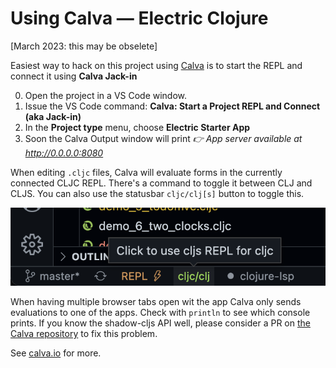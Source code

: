 # Using Calva — Electric Clojure

[March 2023: this may be obselete]

Easiest way to hack on this project using [Calva](https://calva.io) is to start the REPL and connect it using **Calva Jack-in**

0. Open the project in a VS Code window.
1. Issue the VS Code command: **Calva: Start a Project REPL and Connect (aka Jack-in)**
2. In the **Project type** menu, choose **Electric Starter App**
3. Soon the Calva Output window will print _👉 App server available at http://0.0.0.0:8080_

When editing `.cljc` files, Calva will evaluate forms in the currently connected CLJC REPL. There's a command to toggle it between CLJ and CLJS. You can also use the statusbar `cljc/clj[s]` button to toggle this. 

![](calva-cljc-repl-toggle.png)

When having multiple browser tabs open wit the app Calva only sends evaluations to one of the apps. Check with `println` to see which console prints. If you know the shadow-cljs API well, please consider a PR on  [the Calva repository](https://github.com/BetterThanTomorrow/calva) to fix this problem.

See [calva.io](https://calva.io) for more.
